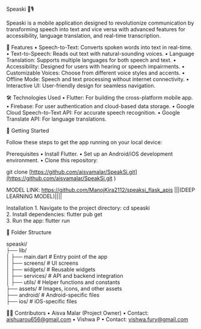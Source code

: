 Speaski 📱🎙

Speaski is a mobile application designed to revolutionize communication by transforming speech into text and vice versa with advanced features for accessibility, language translation, and real-time transcription.

🌟 Features
	•	Speech-to-Text: Converts spoken words into text in real-time.
	•	Text-to-Speech: Reads out text with natural-sounding voices.
	•	Language Translation: Supports multiple languages for both speech and text.
	•	Accessibility: Designed for users with hearing or speech impairments.
	•	Customizable Voices: Choose from different voice styles and accents.
	•	Offline Mode: Speech and text processing without internet connectivity.
	•	Interactive UI: User-friendly design for seamless navigation.

🛠 Technologies Used
	•	Flutter: For building the cross-platform mobile app.
	•	Firebase: For user authentication and cloud-based data storage.
	•	Google Cloud Speech-to-Text API: For accurate speech recognition.
	•	Google Translate API: For language translations.


🚀 Getting Started

Follow these steps to get the app running on your local device:

Prerequisites
	•	Install Flutter.
	•	Set up an Android/iOS development environment.
	•	Clone this repository:

git clone [https://github.com/aisvamalar/SpeakSi.git](https://github.com/aisvamalar/SpeakSi.git
) 

MODEL LINK:
https://github.com/ManojKira2112/speaksi_flask_apis |||(DEEP LEARNING MODEL)||||

Installation
	1.	Navigate to the project directory:
cd speaski  
	2.	Install dependencies:
flutter pub get  
	3.	Run the app:
flutter run  

📂 Folder Structure

speaski/  
├── lib/  
│   ├── main.dart       # Entry point of the app  
│   ├── screens/        # UI screens  
│   ├── widgets/        # Reusable widgets  
│   ├── services/       # API and backend integration  
│   ├── utils/          # Helper functions and constants  
├── assets/             # Images, icons, and other assets  
├── android/            # Android-specific files  
├── ios/                # iOS-specific files  

🧑‍💻 Contributors
	•	Aisva Malar (Project Owner)
	•	Contact: aishuarou656@gmail.com
 	•	Vishwa P
  •	Contact: vishwa.fury@gmail.com
